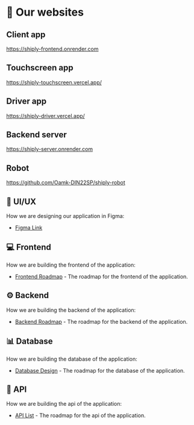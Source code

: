 # 📜 Our websites

## Client app
https://shiply-frontend.onrender.com
## Touchscreen app
https://shiply-touchscreen.vercel.app/
## Driver app
https://shiply-driver.vercel.app/
## Backend server
https://shiply-server.onrender.com
## Robot
https://github.com/Oamk-DIN22SP/shiply-robot

## 🎨 UI/UX

How we are designing our application in Figma:

- [Figma Link](https://www.figma.com/proto/xz63yMWRJ0Xqt07eThEDxC/Untitled?page-id=0%3A1&type=design&node-id=1-2&viewport=515%2C90%2C0.1&t=xf3bQCdmQI7nwDhK-1&scaling=scale-down&starting-point-node-id=1%3A2&mode=design)

## :computer: Frontend

How we are building the frontend of the application:

- [Frontend Roadmap](frontend.md) - The roadmap for the frontend of the application.

## ⚙️  Backend

How we are building the backend of the application:

- [Backend Roadmap](backend.md) - The roadmap for the backend of the application.

## 📊 Database

How we are building the database of the application:

- [Database Design](database.md) - The roadmap for the database of the application.

## :rocket: API

How we are building the api of the application:

- [API List](api.md) - The roadmap for the api of the application.
